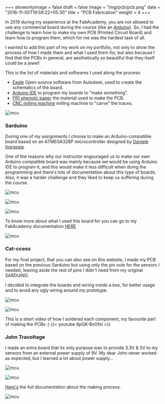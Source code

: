 +++
showonlyimage = false
draft = false
image = "img/pcb/pcb.png"
date = "2016-11-05T19:59:22+05:30"
title = "PCB Fabrication"
weight = 4
+++
<!--more-->

In 2019 during my experience at the FabAcademy, you are not allowed to use any commercial board during the course (like an [Arduino](https://www.arduino.cc/)). So, I had the challenge to learn how to make my own PCB (Printed Circuit Board) and learn how to program them, which for me was the hardest task of all.

I wanted to add this part of my work on my portfolio, not only to show the process of how I made them and what I used them for, but also because I find that the PCBs in general, are aesthetically so beautiful that they itself could be a jewel! 

This is the list of materials and softwares I used along the process:
* [Eagle](https://www.autodesk.ca/en/products/eagle/free-download) Open-source software from Autodesk, used to create the schematics of the board.
* [Arduino IDE](https://www.arduino.cc/) to program my boards to "make something".
* [FR1 phenolic paper](https://www.alibaba.com/showroom/fr1-phenolic-paper-laminated-sheet.html) the material used to make the PCB.
* [CNC milling machine](https://www.rolanddga.com/products/3d/srm-20-small-milling-machine) milling machine to "carve" the traces.

![mcu](/img/pcb/mcu.png)

### Sarduino

During one of my assignments I choose to make an Arduino-compatible board based on an ATMEGA328P microcontroller designed by [Daniele Ingrassia](http://www.fabacademy.org/archives/2015/eu/students/ingrassia.daniele/index.html).

One of the reasons why our instructor engouraged us to make our own Arduino compatible board was mainly because we would be using Arduino IDE to program it, and this would make it less difficult when doing the programming and there's lots of documentation about this type of boards. Also, it was a harder challenge and they liked to keep us suffering during the course.

![mcu](/img/pcb/new-sarduino.jpg)

![mcu](/img/pcb/sarduino_2.jpg)

![mcu](/img/pcb/sarduino_1.jpg)

To know more about what I used this board for you can go to my FabAcademy documentation [HERE](http://fabacademy.org/2019/labs/oshanghai/students/pamela-arana/week12_output-devices.html)

![mcu](/img/pcb/servo_motor_1.jpg)

### Cat-ccess

For my final project, that you can also see on this website, I made my PCB based on the previous Sarduino but using only the pin outs for the sensors I needed, leaving aside the rest of pins I didn't need from my original SARDUINO.

I decided to integrate the boards and wiring inside a box, for better usage and to avoid any ugly wiring around my prototype.

![mcu](/img/pcb/wiring-1.jpg)

![mcu](/img/pcb/wiring-2.jpg)

This is a short video of how I soldered each component, my favourite part of making the PCBs :)
{{< youtube 6pGK-BxOfsI >}}

### John Travoltage

I made an extra board that its only purpose was to provide 3.3V & 5V to my sensors from an external power supply of 9V.
My dear John never worked as expected, but I learned a lot about power supply...

![mcu](/img/pcb/john_travoltage-traces.jpg)

![mcu](/img/pcb/johnny.jpg)

[Here's](http://fabacademy.org/2019/labs/oshanghai/students/pamela-arana/stage_3.html) the full documentation about the making process.

![mcu](/img/pcb/john-travoltage.gif)